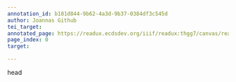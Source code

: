 ```yaml
---
annotation_id: b181d844-9b62-4a3d-9b37-0384df3c545d
author: Joannas Github
tei_target: 
annotated_page: https://readux.ecdsdev.org/iiif/readux:thgg7/canvas/readux:thgg7_00000001.jp2
page_index: 0
target: 

---
```

<p>head</p>